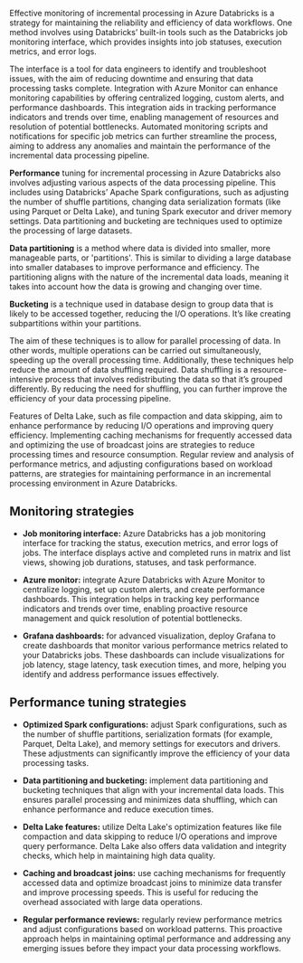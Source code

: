 
Effective monitoring of incremental processing in Azure Databricks is a strategy for maintaining the reliability and efficiency of data workflows. One method involves using Databricks’ built-in tools such as the Databricks job monitoring interface, which provides insights into job statuses, execution metrics, and error logs.

The interface is a tool for data engineers to identify and troubleshoot issues, with the aim of reducing downtime and ensuring that data processing tasks complete. Integration with Azure Monitor can enhance monitoring capabilities by offering centralized logging, custom alerts, and performance dashboards. This integration aids in tracking performance indicators and trends over time, enabling management of resources and resolution of potential bottlenecks. Automated monitoring scripts and notifications for specific job metrics can further streamline the process, aiming to address any anomalies and maintain the performance of the incremental data processing pipeline.

**Performance** tuning for incremental processing in Azure Databricks also involves adjusting various aspects of the data processing pipeline. This includes using Databricks’ Apache Spark configurations, such as adjusting the number of shuffle partitions, changing data serialization formats (like using Parquet or Delta Lake), and tuning Spark executor and driver memory settings. Data partitioning and bucketing are techniques used to optimize the processing of large datasets.

**Data partitioning** is a method where data is divided into smaller, more manageable parts, or 'partitions'. This is similar to dividing a large database into smaller databases to improve performance and efficiency. The partitioning aligns with the nature of the incremental data loads, meaning it takes into account how the data is growing and changing over time.

**Bucketing** is a technique used in database design to group data that is likely to be accessed together, reducing the I/O operations. It’s like creating subpartitions within your partitions. 

The aim of these techniques is to allow for parallel processing of data. In other words, multiple operations can be carried out simultaneously, speeding up the overall processing time. Additionally, these techniques help reduce the amount of data shuffling required. Data shuffling is a resource-intensive process that involves redistributing the data so that it’s grouped differently. By reducing the need for shuffling, you can further improve the efficiency of your data processing pipeline.

Features of Delta Lake, such as file compaction and data skipping, aim to enhance performance by reducing I/O operations and improving query efficiency. Implementing caching mechanisms for frequently accessed data and optimizing the use of broadcast joins are strategies to reduce processing times and resource consumption. Regular review and analysis of performance metrics, and adjusting configurations based on workload patterns, are strategies for maintaining performance in an incremental processing environment in Azure Databricks.

## Monitoring strategies

- **Job monitoring interface:** Azure Databricks has a job monitoring interface for tracking the status, execution metrics, and error logs of jobs. The interface displays active and completed runs in matrix and list views, showing job durations, statuses, and task performance.

- **Azure monitor:** integrate Azure Databricks with Azure Monitor to centralize logging, set up custom alerts, and create performance dashboards. This integration helps in tracking key performance indicators and trends over time, enabling proactive resource management and quick resolution of potential bottlenecks.

- **Grafana dashboards:** for advanced visualization, deploy Grafana to create dashboards that monitor various performance metrics related to your Databricks jobs. These dashboards can include visualizations for job latency, stage latency, task execution times, and more, helping you identify and address performance issues effectively​​.

## Performance tuning strategies

- **Optimized Spark configurations:** adjust Spark configurations, such as the number of shuffle partitions, serialization formats (for example, Parquet, Delta Lake), and memory settings for executors and drivers. These adjustments can significantly improve the efficiency of your data processing tasks​.

- **Data partitioning and bucketing:** implement data partitioning and bucketing techniques that align with your incremental data loads. This ensures parallel processing and minimizes data shuffling, which can enhance performance and reduce execution times​.

- **Delta Lake features:** utilize Delta Lake's optimization features like file compaction and data skipping to reduce I/O operations and improve query performance. Delta Lake also offers data validation and integrity checks, which help in maintaining high data quality​.

- **Caching and broadcast joins:** use caching mechanisms for frequently accessed data and optimize broadcast joins to minimize data transfer and improve processing speeds. This is useful for reducing the overhead associated with large data operations​.

- **Regular performance reviews:** regularly review performance metrics and adjust configurations based on workload patterns. This proactive approach helps in maintaining optimal performance and addressing any emerging issues before they impact your data processing workflows​.